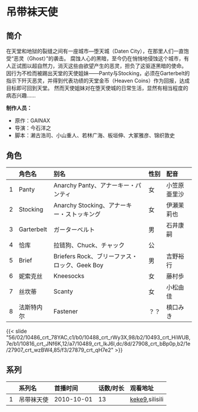 # 吊带袜天使


## 简介

在天堂和地狱的裂缝之间有一座城市—堕天城（Daten City），在那里人们一直饱受“恶灵（Ghost）”的袭击。
腐蚀人心的黑暗，至今仍在悄悄地侵蚀这个城市，有人正试图以超自然力，消灭这些由欲望产生的恶灵，担负了这驱逐黑暗的使命。
因行为不检而被踢出天堂的天使姐妹——Panty与Stocking，必须在Garterbelt的指示下歼灭恶灵，并得到代表功绩的天堂金币（Heaven Coins）作为回报，达成目标即可回到天堂。
然而天使姐妹对在堕天使城的日常生活，显然有相当程度的病态兴趣……

**制作人员：**
- 原作：GAINAX
- 导演：今石洋之
- 脚本：濑古浩司、小山重人、若林广海、板垣伸、大冢雅彦、锦织敦史

## 角色

|     |   角色名   |   别名  | 性别 |  配音  |
|:--- |:------  |:----      |:---  |:--   |
| 1 | Panty | Anarchy Panty、アナーキー・パンティ | 女 | 小笠原亜里沙 |
| 2 | Stocking | Anarchy Stocking、アナーキー・ストッキング | 女 | 伊瀬茉莉也 |
| 3 | Garterbelt | ガーターベルト | 男 | 石井康嗣 |
| 4 | 恰库 | 拉链狗、Chuck、チャック | 公 |  |
| 5 | Brief | Briefers Rock、ブリーファス・ロック、Geek Boy | 男 | 吉野裕行 |
| 6 | 妮索克丝 | Kneesocks | 女 | 藤村歩 |
| 7 | 丝坎蒂 | Scanty | 女 | 小松由佳 |
| 8 | 法斯特内尔 | Fastener | ？？ | 槙口みき |

{{< slide "56/02/10486_crt_78YAC,c1/b0/10488_crt_rWy3X,98/b2/10493_crt_HiWUB,7e/b1/10816_crt_JNf6K,12/a7/10489_crt_lkJ6l,dc/8d/27908_crt_bBp0p,b2/1e/27907_crt_wzBW4,85/f3/27879_crt_qH7e2" >}}

## 系列

|     |   系列名   |   首播时间  | 话数/时长  | 观看地址 |
|:---  |:------    |:----      |:---       |:---  |
| 1 | 吊带袜天使 | 2010-10-01 | 13 | [keke9](https://www.keke9.app/search?k=吊带袜天使),silisili  |



